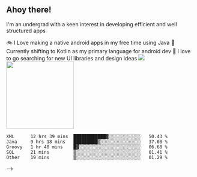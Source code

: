 ## Ahoy there!
I'm an undergrad with a keen interest in developing efficient and well structured apps

🚲 I Love making a native android apps in my free time using Java
🌄 Currently shifting to Kotlin as my primary language for android dev
🔮  I love to go searching for new UI libraries and design ideas
<a href="">
  <img src="https://komarev.com/ghpvc/?username=ade3l&style=flat-square" />
</a>
<img height="180em" src="https://github-readme-stats-eight-theta.vercel.app/api/top-langs/?username=ade3l&langs_count=7&theme=cobalt&layout=compact"/>



<!-- 
## Weekly coding breakdown
<!--START_SECTION:waka-->
```text
XML      12 hrs 39 mins  ████████████▓░░░░░░░░░░░░   50.43 % 
Java     9 hrs 18 mins   █████████▒░░░░░░░░░░░░░░░   37.08 % 
Groovy   1 hr 40 mins    █▓░░░░░░░░░░░░░░░░░░░░░░░   06.68 % 
SQL      21 mins         ▒░░░░░░░░░░░░░░░░░░░░░░░░   01.41 % 
Other    19 mins         ▒░░░░░░░░░░░░░░░░░░░░░░░░   01.29 % 
```
<!--END_SECTION:waka-->
<!-- 
<img src="https://github.com/ade3l/ade3l/blob/master/codeStats.svg" alt="Alternative Text"/> -->
 -->
<!--
**ade3l/ade3l** is a ✨ _special_ ✨ repository because its `README.md` (this file) appears on your GitHub profile.

Here are some ideas to get you started:

- 🔭 I’m currently working on ... 
- 🌱 I’m currently learning ... 
- 👯 I’m looking to collaborate on ... 
- 🤔 I’m looking for help with ... 
- 💬 Ask me about ... Anything 
- 📫 How to reach me: ...
- 😄 Pronouns: ...
- ⚡ Fun fact: ...
-->
